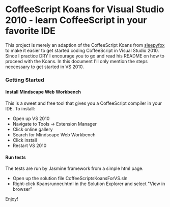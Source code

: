 # CoffeeScript Koans for Visual Studio 2010 - learn CoffeeScript in your favorite IDE #

This project is merely an adaption of the CoffeeScript Koans from [sleepyfox](https://github.com/sleepyfox/coffeescript-koans) to make it easier to get started coding CoffeeScript in Visual Studio 2010. Since I practice DRY I encourage you to go and read his README on how to proceed with the Koans. In this document I'll only mention the steps neccessary to get started in VS 2010.

### Getting Started

#### Install Mindscape Web Workbench
This is a sweet and free tool that gives you a CoffeeScript compiler in your IDE. To install:

* Open up VS 2010
* Navigate to Tools -> Extension Manager
* Click online gallery
* Search for Mindscape Web Workbench
* Click install
* Restart VS 2010

#### Run tests
The tests are run by Jasmine framework from a simple html page. 

* Open up the solution file CoffeeScriptsKoansForVS.sln 
* Right-click Koansrunner.html in the Solution Explorer and select "View in browser"

Enjoy!
